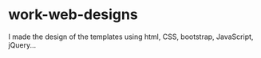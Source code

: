 # work-web-designs
I made the design of the templates using html, CSS, bootstrap, JavaScript, jQuery...
